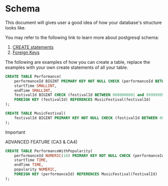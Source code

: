 # Schema

This document will gives user a good idea of how your database's  structure looks like.

You may refer to the following link to learn more about postgresql schema:

1. [CREATE statements](https://www.postgresqltutorial.com/postgresql-create-table/)
2. [Foreign Keys](https://www.postgresqltutorial.com/postgresql-foreign-key/)

The following are examples of how you can create a table, replace the examples with your own create statements of all your table.

```sql
CREATE TABLE Performance(
    performanceId BIGINT PRIMARY KEY NOT NULL CHECK (performanceId BETWEEN 0000000001 and 9999999999) UNIQUE,
    startTime SMALLINT,
    endTime SMALLINT,
    festivalId BIGINT CHECK (festivalId BETWEEN 0000000001 and 9999999999),
    FOREIGN KEY (festivalId) REFERENCES MusicFestival(festivalId)
);
```

```sql
CREATE TABLE MusicFestival(
    festivalId BIGINT PRIMARY KEY NOT NULL CHECK (festivalId BETWEEN 0000000001 AND 9999999999)
);
```

> [!IMPORTANT]
> ADVANCED FEATURE (CA3 & CA4)
```sql
CREATE TABLE PerformanceWithPopularity(
    performanceId NUMERIC(10) PRIMARY KEY NOT NULL CHECK (performanceId BETWEEN 0000000001 and 9999999999) UNIQUE,
    startTime TIME,
    endTime TIME,
    popularity NUMERIC,
    FOREIGN KEY (performanceId) REFERENCES MusicFestival(festivalId)
);
```
